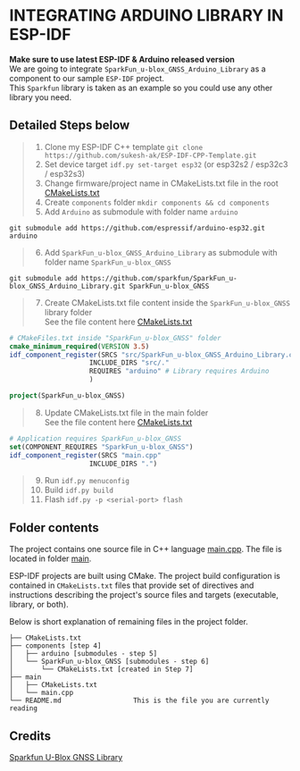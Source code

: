 # INTEGRATING ARDUINO LIBRARY IN ESP-IDF
**Make sure to use latest ESP-IDF & Arduino released version**  
We are going to integrate `SparkFun_u-blox_GNSS_Arduino_Library` as a component to our sample `ESP-IDF` project.   
This `Sparkfun` library is taken as an example so you could use any other library you need.

## Detailed Steps below
 > 1. Clone my ESP-IDF C++ template `git clone https://github.com/sukesh-ak/ESP-IDF-CPP-Template.git`  
 > 2. Set device target `idf.py set-target esp32` (or esp32s2 / esp32c3 / esp32s3)  
 > 3. Change firmware/project name in CMakeLists.txt file in the root [CMakeLists.txt](CMakeLists.txt)   
 > 4. Create `components` folder `mkdir components && cd components`  
 > 5. Add `Arduino` as submodule  with folder name `arduino` 
 ```
 git submodule add https://github.com/espressif/arduino-esp32.git arduino 
 ```  
 > 6. Add `SparkFun_u-blox_GNSS_Arduino_Library` as submodule with folder name `SparkFun_u-blox_GNSS`
 ```
 git submodule add https://github.com/sparkfun/SparkFun_u-blox_GNSS_Arduino_Library.git SparkFun_u-blox_GNSS
 ```  
> 7. Create CMakeLists.txt file content inside the `SparkFun_u-blox_GNSS` library folder   
See the file content here [CMakeLists.txt](components/SparkFun_u-blox_GNSS/CMakeLists.txt)  
```CMake
# CMakeFiles.txt inside "SparkFun_u-blox_GNSS" folder
cmake_minimum_required(VERSION 3.5)
idf_component_register(SRCS "src/SparkFun_u-blox_GNSS_Arduino_Library.cpp"
                    INCLUDE_DIRS "src/."
                    REQUIRES "arduino" # Library requires Arduino
                    )

project(SparkFun_u-blox_GNSS)
```
> 8. Update CMakeLists.txt file in the main folder   
See the file content here [CMakeLists.txt](main/CMakeLists.txt)
```CMake
# Application requires SparkFun_u-blox_GNSS
set(COMPONENT_REQUIRES "SparkFun_u-blox_GNSS")
idf_component_register(SRCS "main.cpp"
                    INCLUDE_DIRS ".")
```                    
 > 9. Run `idf.py menuconfig`  
 > 10. Build `idf.py build`  
 > 11. Flash `idf.py -p <serial-port> flash`  

## Folder contents
The project contains one source file in C++ language [main.cpp](main/main.cpp). The file is located in folder [main](main).

ESP-IDF projects are built using CMake. The project build configuration is contained in `CMakeLists.txt`
files that provide set of directives and instructions describing the project's source files and targets
(executable, library, or both). 

Below is short explanation of remaining files in the project folder.

```
├── CMakeLists.txt
├── components [step 4]
│   ├── arduino [submodules - step 5]
│   └── SparkFun_u-blox_GNSS [submodules - step 6]
│       └── CMakeLists.txt [created in Step 7]
├── main
│   ├── CMakeLists.txt
│   └── main.cpp
└── README.md                  This is the file you are currently reading
```

## Credits
[Sparkfun U-Blox GNSS Library](https://github.com/sparkfun/SparkFun_u-blox_GNSS_Arduino_Library)  
